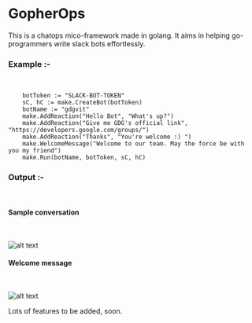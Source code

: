# GopherOps
This is a chatops mico-framework made in golang. 
It aims in helping go-programmers write slack bots effortlessly.

<h3> Example :- </h3> <br/>

```
  	botToken := "SLACK-BOT-TOKEN"
	sC, hC := make.CreateBot(botToken)
	botName := "gdgvit"
	make.AddReaction("Hello Bot", "What's up?")
	make.AddReaction("Give me GDG's official link", "https://developers.google.com/groups/")
	make.AddReaction("Thanks", "You're welcome :) ")
	make.WelcomeMessage("Welcome to our team. May the force be with you my friend")
	make.Run(botName, botToken, sC, hC)
```

<h3>Output :- </h3> <br />

<h4> Sample conversation </h4> <br />

![alt text](https://github.com/UjjwalAyyangar/GopherOps/blob/master/sample.png)

<h4> Welcome message </h4> <br/>

![alt text](https://github.com/UjjwalAyyangar/GopherOps/blob/master/welcome.png)




Lots of features to be added, soon.
